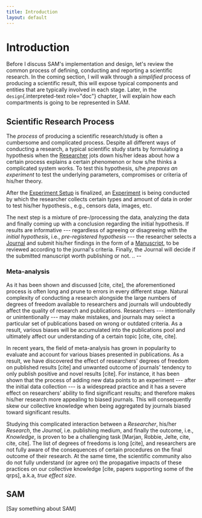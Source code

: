 ```yaml
---
title: Introduction
layout: default
---
```


Introduction
============

Before I discuss SAM's implementation and design, let's review the
common process of defining, conducting and reporting a scientific
research. In the coming section, I will walk through a *simplified*
process of producing a scientific result, this will expose typical
components and entities that are typically involved in each stage.
Later, in the `design`{.interpreted-text role="doc"} chapter, I will
explain how each compartments is going to be represented in SAM.

Scientific Research Process
---------------------------

The *process* of producing a scientific research/study is often a
cumbersome and complicated process. Despite all different ways of
conducting a research, a typical scientific study starts by formulating
a hypothesis when the [Researcher](design.rst#design-researcher) jots
down his/her ideas about how a certain process explains a certain
phenomenon or how s/he thinks a complicated system works. To test this
hypothesis, s/he *prepares an experiment* to test the underlying
parameters, compromises or criteria of his/her theory.

After the [Experiment Setup](design.rst#design-experiment-setup) is
finalized, an [Experiment](design.rst#design-experiment) is being
conducted by which the researcher collects certain types and amount of
data in order to test his/her hypothesis., e.g., censors data, images,
etc.

The next step is a mixture of pre-/processing the data, analyzing the
data and finally coming up with a conclusion regarding the initial
hypothesis. If results are informative --- regardless of agreeing or
disagreeing with the *initial hypothesis*, i.e., *pre-registered
hypothesis* --- the researcher selects a
[Journal](design.rst#design-journal) and submit his/her findings in the
form of a [Manuscript](design.rst#design-submission), to be reviewed
according to the journal's criteria. Finally, the Journal will decide if
the submitted manuscript worth publishing or not. .. \--

### Meta-analysis

As it has been shown and discussed \[cite, cite\], the aforementioned
process is often long and prune to errors in every different stage.
Natural complexity of conducting a research alongside the large numbers
of degrees of freedom available to researchers and journals will
undoubtedly affect the quality of research and publications. Researchers
--- intentionally or unintentionally --- may make mistakes, and journals
may select a particular set of publications based on wrong or outdated
criteria. As a result, various biases will be accumulated into the
publications pool and ultimately affect our understanding of a certain
topic \[cite, cite, cite\].

In recent years, the field of meta-analysis has grown in popularity to
evaluate and account for various biases presented in publications. As a
result, we have discovered the effect of researchers' degrees of freedom
on published results \[cite\] and unwanted outcome of journals\'
tendency to only publish positive and novel results \[cite\]. For
instance, it has been shown that the process of adding new data points
to an experiment --- after the initial data collection --- is a
widespread practice and it has a severe effect on researchers' ability
to find significant results; and therefore makes his/her research more
appealing to biased journals. This will consequently skew our collective
knowledge when being aggregated by journals biased toward significant
results.

Studying this complicated interaction between a *Researcher*, his/her
*Research*, the *Journal*, i.e. publishing medium, and finally the
outcome, i.e., *Knowledge*, is proven to be a challenging task \[Marjan,
Robbie, Jelte, cite, cite, cite\]. The list of degrees of freedoms is
long \[cite\], and researchers are not fully aware of the consequences
of certain procedures on the final outcome of their research. At the
same time, the scientific community also do not fully understand (or
agree on) the propagative impacts of these practices on our collective
knowledge \[cite, papers supporting some of the qrps\], a.k.a, *true
effect size*.

SAM
---

\[Say something about SAM\]
